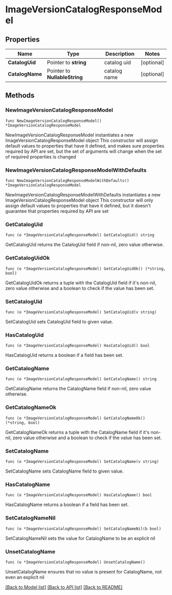 # ImageVersionCatalogResponseModel

## Properties

Name | Type | Description | Notes
------------ | ------------- | ------------- | -------------
**CatalogUid** | Pointer to **string** | catalog uid | [optional] 
**CatalogName** | Pointer to **NullableString** | catalog name | [optional] 

## Methods

### NewImageVersionCatalogResponseModel

`func NewImageVersionCatalogResponseModel() *ImageVersionCatalogResponseModel`

NewImageVersionCatalogResponseModel instantiates a new ImageVersionCatalogResponseModel object
This constructor will assign default values to properties that have it defined,
and makes sure properties required by API are set, but the set of arguments
will change when the set of required properties is changed

### NewImageVersionCatalogResponseModelWithDefaults

`func NewImageVersionCatalogResponseModelWithDefaults() *ImageVersionCatalogResponseModel`

NewImageVersionCatalogResponseModelWithDefaults instantiates a new ImageVersionCatalogResponseModel object
This constructor will only assign default values to properties that have it defined,
but it doesn't guarantee that properties required by API are set

### GetCatalogUid

`func (o *ImageVersionCatalogResponseModel) GetCatalogUid() string`

GetCatalogUid returns the CatalogUid field if non-nil, zero value otherwise.

### GetCatalogUidOk

`func (o *ImageVersionCatalogResponseModel) GetCatalogUidOk() (*string, bool)`

GetCatalogUidOk returns a tuple with the CatalogUid field if it's non-nil, zero value otherwise
and a boolean to check if the value has been set.

### SetCatalogUid

`func (o *ImageVersionCatalogResponseModel) SetCatalogUid(v string)`

SetCatalogUid sets CatalogUid field to given value.

### HasCatalogUid

`func (o *ImageVersionCatalogResponseModel) HasCatalogUid() bool`

HasCatalogUid returns a boolean if a field has been set.

### GetCatalogName

`func (o *ImageVersionCatalogResponseModel) GetCatalogName() string`

GetCatalogName returns the CatalogName field if non-nil, zero value otherwise.

### GetCatalogNameOk

`func (o *ImageVersionCatalogResponseModel) GetCatalogNameOk() (*string, bool)`

GetCatalogNameOk returns a tuple with the CatalogName field if it's non-nil, zero value otherwise
and a boolean to check if the value has been set.

### SetCatalogName

`func (o *ImageVersionCatalogResponseModel) SetCatalogName(v string)`

SetCatalogName sets CatalogName field to given value.

### HasCatalogName

`func (o *ImageVersionCatalogResponseModel) HasCatalogName() bool`

HasCatalogName returns a boolean if a field has been set.

### SetCatalogNameNil

`func (o *ImageVersionCatalogResponseModel) SetCatalogNameNil(b bool)`

 SetCatalogNameNil sets the value for CatalogName to be an explicit nil

### UnsetCatalogName
`func (o *ImageVersionCatalogResponseModel) UnsetCatalogName()`

UnsetCatalogName ensures that no value is present for CatalogName, not even an explicit nil

[[Back to Model list]](../README.md#documentation-for-models) [[Back to API list]](../README.md#documentation-for-api-endpoints) [[Back to README]](../README.md)


